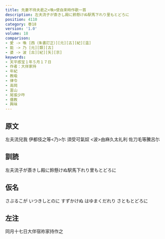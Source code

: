 ```yaml
---
title: 先妻不待夫君之<喚>使自来時作歌一首
description: 左夫流子が斎きし殿に鈴懸けぬ駅馬下れり里もとどろに
position: 4110
category: 巻18
version: '1.0'
volume: 18
comparison:
- 愛 -> 喚 [西（朱書訂正）][元][古][紀][温]
- 能 -> 乃 [元][類][古]
- 婆 -> 波 [古][紀][矢][京]
keywords:
- 天平感宝１年５月１７日
- 作者：大伴家持
- 年紀
- 教喩
- 律令
- 高岡
- 富山
- 尾張少咋
- 儒教
- 興味
---
```


## 原文

左夫流兒我 伊都伎之等<乃>尓 須受可氣奴 <波>由麻久太礼利 佐刀毛等騰呂尓

## 訓読

左夫流子が斎きし殿に鈴懸けぬ駅馬下れり里もとどろに

## 仮名

さぶるこが いつきしとのに すずかけぬ はゆまくだれり さともとどろに

## 左注

同月十七日大伴宿祢家持作之
